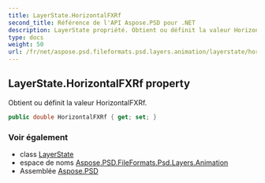 ```yaml
---
title: LayerState.HorizontalFXRf
second_title: Référence de l'API Aspose.PSD pour .NET
description: LayerState propriété. Obtient ou définit la valeur HorizontalFXRf.
type: docs
weight: 50
url: /fr/net/aspose.psd.fileformats.psd.layers.animation/layerstate/horizontalfxrf/
---
```

## LayerState.HorizontalFXRf property

Obtient ou définit la valeur HorizontalFXRf.

```csharp
public double HorizontalFXRf { get; set; }
```

### Voir également

* class [LayerState](../)
* espace de noms [Aspose.PSD.FileFormats.Psd.Layers.Animation](../../layerstate/)
* Assemblée [Aspose.PSD](../../../)


